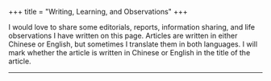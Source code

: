 +++
title = "Writing, Learning, and Observations"
+++


I would love to share some editorials, reports, information sharing, and life observations I have written on this page. 
Articles are written in either Chinese or English, but sometimes I translate them in both languages. 
I will mark whether the article is written in Chinese or English in the title of the article.

---
